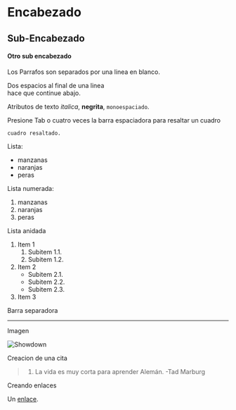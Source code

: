 Encabezado
==========

Sub-Encabezado
--------------
 
#### Otro sub encabezado
 
Los Parrafos son separados
por una linea en blanco.

Dos espacios al final de una linea  
hace que continue abajo.

Atributos de texto _italica_, 
**negrita**, `monoespaciado`.

Presione Tab o cuatro veces la barra espaciadora para resaltar un cuadro

	cuadro resaltado.  

Lista:

  * manzanas
  * naranjas
  * peras

Lista numerada:

  1. manzanas
  2. naranjas
  3. peras

Lista anidada

1. Item 1
	1. Subitem 1.1.
	2. Subitem 1.2.
2. Item 2
	* Subitem 2.1.
	* Subitem 2.2.
	* Subitem 2.3.
3. Item 3

Barra separadora

---------

Imagen

![Showdown][sd-logo]

Creacion de una cita

> 1. La vida es muy corta para aprender Alemán. -Tad Marburg

Creando enlaces

Un [enlace](http://example.com).

[sd-logo]: http://raw.githubusercontent.com/showdownjs/logo/master/dist/logo.readme.png
